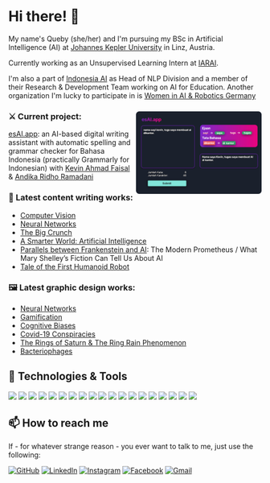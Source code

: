 # Hi there! 👋
My name's Queby (she/her) and I'm pursuing my BSc in Artificial Intelligence (AI) at [Johannes Kepler University](jku.at) in Linz, Austria.

Currently working as an Unsupervised Learning Intern at [IARAI](http://iarai.ac.at/).

I'm also a part of [Indonesia AI](https://www.aiforindonesia.org/) as Head of NLP Division and a member of their Research & Development Team working on AI for Education. Another organization I'm lucky to participate in is [Women in AI & Robotics Germany](https://womeninairobotics.de/)

### ⚔ Current project: <img align="right" src="https://github.com/nathanyaqueby/nathanyaqueby/blob/main/esai.app.png" width=250>
[esAI.app](https://www.esai.app/): an AI-based digital writing assistant with automatic spelling and grammar checker for Bahasa Indonesia (practically Grammarly for Indonesian) with [Kevin Ahmad Faisal](https://www.linkedin.com/in/kevinahmad) & [Andika Ridho Ramadani](https://www.linkedin.com/in/andikaridhoramadani)

### 📜 Latest content writing works:
- [Computer Vision](https://www.instagram.com/p/CdnikZTPnQP/)
- [Neural Networks](https://www.instagram.com/p/CdSpgXtPe-H/)
- [The Big Crunch](https://www.instagram.com/p/CXlNxOalPSl/?utm_source=ig_web_copy_link)
- [A Smarter World: Artificial Intelligence](https://issuu.com/youthinstem/docs/issue_02_-_futuristic_discoveries)
- [Parallels between Frankenstein and AI](https://www.womeninairobotics.de/post/parallels-between-frankenstein-and-ai): The Modern Prometheus / What Mary Shelley’s Fiction Can Tell Us About AI
- [Tale of the First Humanoid Robot](https://www.womeninairobotics.de/post/tale-of-the-first-humanoid-robot)

### 🖼 Latest graphic design works:
- [Neural Networks](https://www.instagram.com/p/CdSpgXtPe-H/)
- [Gamification](https://www.instagram.com/p/CZUC5X_vVPx/?utm_source=ig_web_copy_link)
- [Cognitive Biases](https://www.instagram.com/p/CaHJdlgvqOU/?utm_source=ig_web_copy_link)
- [Covid-19 Conspiracies](https://www.instagram.com/p/Ca1_iGiPFFL/?utm_source=ig_web_copy_link)
- [The Rings of Saturn & The Ring Rain Phenomenon](https://issuu.com/youthinstem/docs/issue_02_-_futuristic_discoveries)
- [Bacteriophages](https://issuu.com/youthinstem/docs/issue_3_-_revival_of_a_green_kingdom)

## 🔧 Technologies & Tools
![](https://img.shields.io/badge/OS-Windows-informational?style=flat&logo=windows&logoColor=white&color=556299)
![](https://img.shields.io/badge/OS-Linux-informational?style=flat&logo=linux&logoColor=white&color=556299)
![](https://img.shields.io/badge/Code-Python-informational?style=flat&logo=python&logoColor=white&color=556299)
![](https://img.shields.io/badge/Code-R-informational?style=flat&logo=r&logoColor=white&color=556299)
![](https://img.shields.io/badge/Code-JavaScript-informational?style=flat&logo=javascript&logoColor=white&color=556299)
![](https://img.shields.io/badge/Editor-PyCharm-informational?style=flat&logo=pycharm&logoColor=white&color=556299)
![](https://img.shields.io/badge/Editor-VS_Code-informational?style=flat&logo=visualstudiocode&logoColor=white&color=556299)
![](https://img.shields.io/badge/Library-React-informational?style=flat&logo=react&logoColor=white&color=556299)
![](https://img.shields.io/badge/Library-Bootstrap-informational?style=flat&logo=bootstrap&logoColor=white&color=556299)
![](https://img.shields.io/badge/Library-PyTorch-informational?style=flat&logo=pytorch&logoColor=white&color=556299)
![](https://img.shields.io/badge/Library-TensorFlow-informational?style=flat&logo=tensorflow&logoColor=white&color=556299)
![](https://img.shields.io/badge/Library-Keras-informational?style=flat&logo=keras&logoColor=white&color=556299)
![](https://img.shields.io/badge/Framework-Laravel-informational?style=flat&logo=laravel&logoColor=white&color=556299)
![](https://img.shields.io/badge/Design-Canva-informational?style=flat&logo=canva&logoColor=white&color=556299)
![](https://img.shields.io/badge/Design-Adobe_Photoshop-informational?style=flat&logo=adobe-photoshop&logoColor=white&color=556299)
![](https://img.shields.io/badge/Design-Adobe_Illustrator-informational?style=flat&logo=adobe-illustrator&logoColor=white&color=556299)
![](https://img.shields.io/badge/Web-WordPress-informational?style=flat&logo=wordpress&logoColor=white&color=556299)
![](https://img.shields.io/badge/Web-Wix.com-informational?style=flat&logo=wix&logoColor=white&color=556299)
![](https://img.shields.io/badge/Web-Shopify-informational?style=flat&logo=shopify&logoColor=white&color=556299)

## 📫 How to reach me
If - for whatever strange reason - you ever want to talk to me, just use the following:

[![GitHub](https://img.shields.io/badge/-Github-000?style=flat&logo=Github&logoColor=white)](https://github.com/nathanyaqueby)
[![LinkedIn](https://img.shields.io/badge/-LinkedIn-blue?style=flat&logo=Linkedin&logoColor=white)](https://www.linkedin.com/in/queby/)
[![Instagram](https://img.shields.io/badge/-Instagram-c13584?style=flat&labelColor=c13584&logo=instagram&logoColor=white)](https://www.instagram.com/nathanyaqueby/)
[![Facebook](https://img.shields.io/badge/-Facebook-darkblue?style=flat&labelColor=darkblue&logo=facebook&logoColor=white)](https://www.facebook.com/nathanyaqueby.satriani.1/)
[![Gmail](https://img.shields.io/badge/-Gmail-c14438?style=flat&logo=Gmail&logoColor=white)](mailto:nathanyaqueby21@gmail.com@gmail.com)
